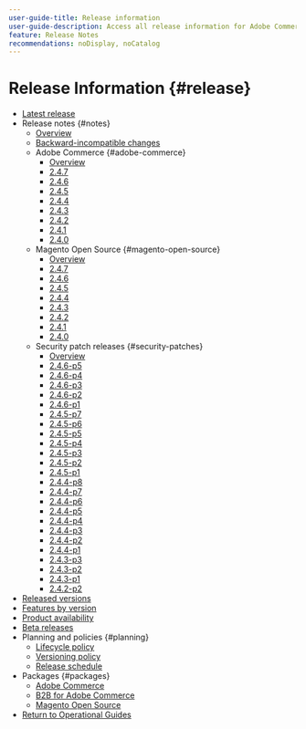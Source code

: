 ```yaml
---
user-guide-title: Release information
user-guide-description: Access all release information for Adobe Commerce patches and services in one place.
feature: Release Notes
recommendations: noDisplay, noCatalog
---
```


# Release Information {#release}

- [Latest release](latest.md)
- Release notes {#notes}
  - [Overview](release-notes/overview.md)
  - [Backward-incompatible changes](backward-incompatible-changes.md)
  - Adobe Commerce {#adobe-commerce}
    - [Overview](release-notes/commerce/overview.md)
    - [2.4.7](release-notes/commerce/2-4-7.md)
    - [2.4.6](release-notes/commerce/2-4-6.md)
    - [2.4.5](release-notes/commerce/2-4-5.md)
    - [2.4.4](release-notes/commerce/2-4-4.md)
    - [2.4.3](release-notes/commerce/2-4-3.md)
    - [2.4.2](release-notes/commerce/2-4-2.md)
    - [2.4.1](release-notes/commerce/2-4-1.md)
    - [2.4.0](release-notes/commerce/2-4-0.md)
  - Magento Open Source {#magento-open-source}
    - [Overview](release-notes/open-source/overview.md)
    - [2.4.7](release-notes/open-source/2-4-7.md)
    - [2.4.6](release-notes/open-source/2-4-6.md)
    - [2.4.5](release-notes/open-source/2-4-5.md)
    - [2.4.4](release-notes/open-source/2-4-4.md)
    - [2.4.3](release-notes/open-source/2-4-3.md)
    - [2.4.2](release-notes/open-source/2-4-2.md)
    - [2.4.1](release-notes/open-source/2-4-1.md)
    - [2.4.0](release-notes/open-source/2-4-0.md) 
  - Security patch releases {#security-patches}
    - [Overview](release-notes/security/overview.md)
    - [2.4.6-p5](release-notes/security/2-4-6-p5.md)
    - [2.4.6-p4](release-notes/security/2-4-6-p4.md)
    - [2.4.6-p3](release-notes/security/2-4-6-p3.md)
    - [2.4.6-p2](release-notes/security/2-4-6-p2.md)
    - [2.4.6-p1](release-notes/security/2-4-6-p1.md)
    - [2.4.5-p7](release-notes/security/2-4-5-p7.md)
    - [2.4.5-p6](release-notes/security/2-4-5-p6.md)
    - [2.4.5-p5](release-notes/security/2-4-5-p5.md)
    - [2.4.5-p4](release-notes/security/2-4-5-p4.md)
    - [2.4.5-p3](release-notes/security/2-4-5-p3.md)
    - [2.4.5-p2](release-notes/security/2-4-5-p2.md)
    - [2.4.5-p1](release-notes/security/2-4-5-p1.md)
    - [2.4.4-p8](release-notes/security/2-4-4-p8.md)
    - [2.4.4-p7](release-notes/security/2-4-4-p7.md)
    - [2.4.4-p6](release-notes/security/2-4-4-p6.md)
    - [2.4.4-p5](release-notes/security/2-4-4-p5.md)
    - [2.4.4-p4](release-notes/security/2-4-4-p4.md)
    - [2.4.4-p3](release-notes/security/2-4-4-p3.md)
    - [2.4.4-p2](release-notes/security/2-4-4-p2.md)
    - [2.4.4-p1](release-notes/security/2-4-4-p1.md)
    - [2.4.3-p3](release-notes/security/2-4-3-p3.md)
    - [2.4.3-p2](release-notes/security/2-4-3-p2.md)
    - [2.4.3-p1](release-notes/security/2-4-3-p1.md)
    - [2.4.2-p2](release-notes/security/2-4-2-p2.md)
- [Released versions](versions.md)
- [Features by version](features.md)
- [Product availability](product-availability.md)
- [Beta releases](beta.md)
- Planning and policies {#planning}
  - [Lifecycle policy](lifecycle-policy.md)
  - [Versioning policy](versioning-policy.md)
  - [Release schedule](schedule.md)
- Packages {#packages}
  - [Adobe Commerce](packages/adobe-commerce.md)
  - [B2B for Adobe Commerce](packages/adobe-commerce-b2b.md)
  - [Magento Open Source](packages/magento-open-source.md)
- [Return to Operational Guides](https://experienceleague.adobe.com/docs/commerce-operations/operational-guides/home.html)
